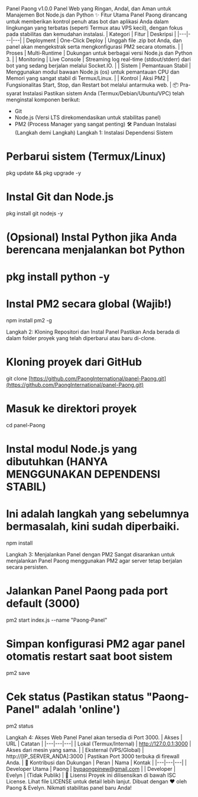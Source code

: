 Panel Paong v1.0.0 
Panel Web yang Ringan, Andal, dan Aman untuk Manajemen Bot Node.js dan Python
✨ Fitur Utama
Panel Paong dirancang untuk memberikan kontrol penuh atas bot dan aplikasi Anda dalam lingkungan yang terbatas (seperti Termux atau VPS kecil), dengan fokus pada stabilitas dan kemudahan instalasi.
| Kategori | Fitur | Deskripsi |
|---|---|---|
| Deployment | One-Click Deploy | Unggah file .zip bot Anda, dan panel akan mengekstrak serta mengkonfigurasi PM2 secara otomatis. |
| Proses | Multi-Runtime | Dukungan untuk berbagai versi Node.js dan Python 3. |
| Monitoring | Live Console | Streaming log real-time (stdout/stderr) dari bot yang sedang berjalan melalui Socket.IO. |
| Sistem | Pemantauan Stabil | Menggunakan modul bawaan Node.js (os) untuk pemantauan CPU dan Memori yang sangat stabil di Termux/Linux. |
| Kontrol | Aksi PM2 | Fungsionalitas Start, Stop, dan Restart bot melalui antarmuka web. |
📦 Pra-syarat Instalasi
Pastikan sistem Anda (Termux/Debian/Ubuntu/VPC) telah menginstal komponen berikut:
 * Git
 * Node.js (Versi LTS direkomendasikan untuk stabilitas panel)
 * PM2 (Process Manager yang sangat penting)
🛠️ Panduan Instalasi (Langkah demi Langkah)
Langkah 1: Instalasi Dependensi Sistem
# Perbarui sistem (Termux/Linux)
pkg update && pkg upgrade -y 

# Instal Git dan Node.js
pkg install git nodejs -y 

# (Opsional) Instal Python jika Anda berencana menjalankan bot Python
# pkg install python -y 

# Instal PM2 secara global (Wajib!)
npm install pm2 -g

Langkah 2: Kloning Repositori dan Instal Panel
Pastikan Anda berada di dalam folder proyek yang telah diperbarui atau baru di-clone.
# Kloning proyek dari GitHub
git clone [https://github.com/PaongInternational/panel-Paong.git](https://github.com/PaongInternational/panel-Paong.git)

# Masuk ke direktori proyek
cd panel-Paong

# Instal modul Node.js yang dibutuhkan (HANYA MENGGUNAKAN DEPENDENSI STABIL)
# Ini adalah langkah yang sebelumnya bermasalah, kini sudah diperbaiki.
npm install

Langkah 3: Menjalankan Panel dengan PM2
Sangat disarankan untuk menjalankan Panel Paong menggunakan PM2 agar server tetap berjalan secara persisten.
# Jalankan Panel Paong pada port default (3000)
pm2 start index.js --name "Paong-Panel"

# Simpan konfigurasi PM2 agar panel otomatis restart saat boot sistem
pm2 save

# Cek status (Pastikan status "Paong-Panel" adalah 'online')
pm2 status

Langkah 4: Akses Web Panel
Panel akan tersedia di Port 3000.
| Akses | URL | Catatan |
|---|---|---|
| Lokal (Termux/Internal) | http://127.0.0.1:3000 | Akses dari mesin yang sama. |
| Eksternal (VPS/Global) | http://[IP_SERVER_ANDA]:3000 | Pastikan Port 3000 terbuka di firewall Anda. |
🤝 Kontribusi dan Dukungan
| Peran | Nama | Kontak |
|---|---|---|
| Developer Utama | Paong | bypaongpinew@gmail.com |
| Developer | Evelyn | (Tidak Publik) |
📜 Lisensi
Proyek ini dilisensikan di bawah ISC License. Lihat file LICENSE untuk detail lebih lanjut.
Dibuat dengan ❤️ oleh Paong & Evelyn. Nikmati stabilitas panel baru Anda!
